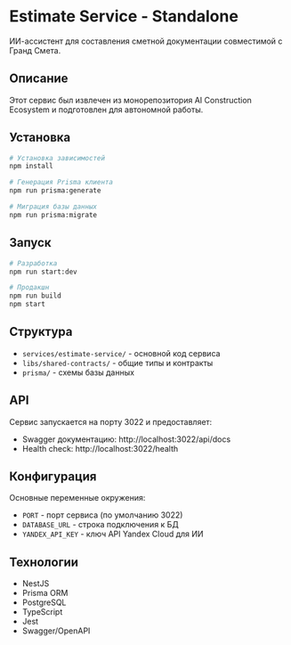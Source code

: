 # Estimate Service - Standalone

ИИ-ассистент для составления сметной документации совместимой с Гранд Смета.

## Описание

Этот сервис был извлечен из монорепозитория AI Construction Ecosystem и подготовлен для автономной работы.

## Установка

```bash
# Установка зависимостей
npm install

# Генерация Prisma клиента
npm run prisma:generate

# Миграция базы данных
npm run prisma:migrate
```

## Запуск

```bash
# Разработка
npm run start:dev

# Продакшн
npm run build
npm start
```

## Структура

- `services/estimate-service/` - основной код сервиса
- `libs/shared-contracts/` - общие типы и контракты
- `prisma/` - схемы базы данных

## API

Сервис запускается на порту 3022 и предоставляет:
- Swagger документацию: http://localhost:3022/api/docs
- Health check: http://localhost:3022/health

## Конфигурация

Основные переменные окружения:
- `PORT` - порт сервиса (по умолчанию 3022)
- `DATABASE_URL` - строка подключения к БД
- `YANDEX_API_KEY` - ключ API Yandex Cloud для ИИ

## Технологии

- NestJS
- Prisma ORM
- PostgreSQL
- TypeScript
- Jest
- Swagger/OpenAPI
